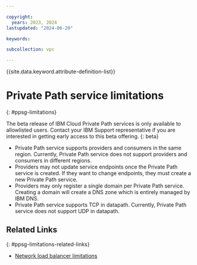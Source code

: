 ```yaml
---

copyright:
  years: 2023, 2024
lastupdated: "2024-06-20"

keywords:

subcollection: vpc

---
```


{{site.data.keyword.attribute-definition-list}}

# Private Path service limitations
{: #ppsg-limitations}

The beta release of IBM Cloud Private Path services is only available to allowlisted users. Contact your IBM Support representative if you are interested in getting early access to this beta offering.
{: beta}

* Private Path service supports providers and consumers in the same region. Currently, Private Path service does not support providers and consumers in different regions.
* Providers may not update service endpoints once the Private Path service is created. If they want to change endpoints, they must create a new Private Path service.
* Providers may only register a single domain per Private Path service. Creating a domain will create a DNS zone which is entirely managed by IBM DNS. 
* Private Path service supports TCP in datapath. Currently, Private Path service does not support UDP in datapath.

## Related Links
{: #ppsg-limitations-related-links}

* [Network load balancer limitations](/docs/vpc?topic=vpc-nlb-limitations)
